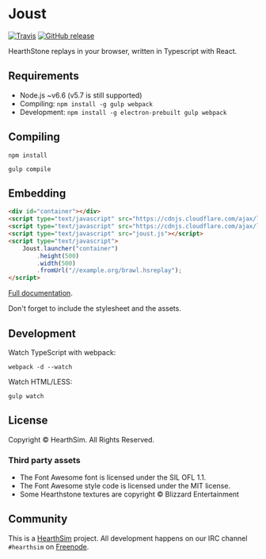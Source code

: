 # Joust
[![Travis](https://img.shields.io/travis/HearthSim/joust.svg)](https://travis-ci.org/HearthSim/joust)
[![GitHub release](https://img.shields.io/github/release/HearthSim/joust.svg)](https://github.com/HearthSim/joust/releases)

HearthStone replays in your browser, written in Typescript with React.


## Requirements

- Node.js ~v6.6 (v5.7 is still supported)
- Compiling: `npm install -g gulp webpack`
- Development: `npm install -g electron-prebuilt gulp webpack`


## Compiling

```
npm install
```

```
gulp compile
```


## Embedding

```html
<div id="container"></div>
<script type="text/javascript" src="https://cdnjs.cloudflare.com/ajax/libs/react/15.3.0/react.min.js"></script>
<script type="text/javascript" src="https://cdnjs.cloudflare.com/ajax/libs/react/15.3.0/react-dom.min.js"></script>
<script type="text/javascript" src="joust.js"></script>
<script type="text/javascript">
	Joust.launcher("container")
		.height(500)
		.width(500)
		.fromUrl("//example.org/brawl.hsreplay");
</script>
```

[Full documentation](https://github.com/HearthSim/joust/wiki/Embedding).

Don't forget to include the stylesheet and the assets.


## Development

Watch TypeScript with webpack:

```
webpack -d --watch
```

Watch HTML/LESS:

```
gulp watch
```


## License

Copyright © HearthSim. All Rights Reserved.

### Third party assets

- The Font Awesome font is licensed under the SIL OFL 1.1.
- The Font Awesome style code is licensed under the MIT license.
- Some Hearthstone textures are copyright © Blizzard Entertainment


## Community

This is a [HearthSim](https://hearthsim.info) project. All development
happens on our IRC channel `#hearthsim` on [Freenode](https://freenode.net).
